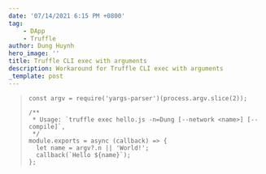 ```yaml
---
date: '07/14/2021 6:15 PM +0800'
tag:
    - DApp
    - Truffle
author: Dung Huynh
hero_image: ''
title: Truffle CLI exec with arguments
description: Workaround for Truffle CLI exec with arguments
_template: post
---
```


>     const argv = require('yargs-parser')(process.argv.slice(2));
>
>     /**
>      * Usage: `truffle exec hello.js -n=Dung [--network <name>] [--compile]`,
>      */
>     module.exports = async (callback) => {
>       let name = argv?.n || 'World!';
>       callback(`Hello ${name}`);
>     };
